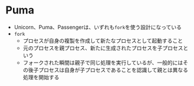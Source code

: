 # Puma

- Unicorn、Puma、Passengerは、いずれも`fork`を使う設計になっている
- `fork`
  - プロセスが自身の複製を作成して新たなプロセスとして起動すること
  - 元のプロセスを親プロセス、新たに生成されたプロセスを子プロセスという
  - フォークされた瞬間は親子で同じ処理を実行しているが、一般的にはその後子プロセスは自身が子プロセスであることを認識して親とは異なる処理を開始する